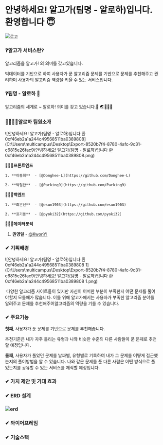 # 안녕하세요! 알고가(팀명 - 알로하)입니다. 환영합니다 😇



![로고](C:\Users\multicampus\Desktop\로고.png)



### ❓알고가 서비스란?  

알고리즘을 알고가! 의 의미를 갖고있습니다.

빅데이터를 기반으로 하여 사용자가 푼 알고리즘 문제를 기반으로 문제를 추천해주고 관리하며 사용자의 알고리즘 역량을 키울 수 있는 서비스입니다. 



### ❓팀명 - 알로하 🌴

알고리즘의 세계로 ~ 알로하! 의미를 갖고 있습니다.🌱 🌏🌴⛺⛵ 



### 👨‍👨‍👧‍👧알로하 팀원소개

![안녕하세요! 알고가(팀명 - 알로하)입니다 환 0cf46eb2a1a244c49568511ba0389808](C:\Users\multicampus\Desktop\Export-8520b7f4-8780-4afc-9c31-c6815e26fac9\안녕하세요! 알고가(팀명 - 알로하)입니다 환 0cf46eb2a1a244c49568511ba0389808.png)

💁🏻‍♂️**프론트엔드**  

    1. **이동희**  - [@Donghee-L](https://github.com/Donghee-L)

    2. **박철완**  - [@Parking9](https://github.com/Parking9)

  💁🏻‍♀️**백엔드**  

    1. **최은선**  - [@esun1903](https://github.com/esun1903)

    2. **표기동**  - [@pyoki32](https://github.com/pyoki32)


  💁🏻‍♂️**데이터분석**  

1. **권영일** - [@KwonYI](https://github.com/KwonYI)

   

### ✔ 기획배경

![안녕하세요! 알고가(팀명 - 알로하)입니다 환 0cf46eb2a1a244c49568511ba0389808 1](C:\Users\multicampus\Desktop\Export-8520b7f4-8780-4afc-9c31-c6815e26fac9\안녕하세요! 알고가(팀명 - 알로하)입니다 환 0cf46eb2a1a244c49568511ba0389808 1.png)

​     다양한 알고리즘 사이트들이 있지만 자신이 어떠한 부분이 부족한지 어떤 문제를 풀어야할지 모를때가 많습니다. 이를 위해 알고가에서는 사용자가 부족한 알고리즘 분야를 알려주고 문제를 추천해주어알고리즘의 역량을 기를 수 있습니다. 



### ✔ 주요기능

**첫째**, 사용자가 푼 문제를 기반으로 문제를 추천해줍니다.

추천기준은 내가 자주 틀리는 유형과 나와 비슷한 수준의 다른 사람들이 푼 문제로 추천할 예정입니다.

**둘째**, 사용자가 풀었던 문제를 날짜별, 유형별로 기록하여 내가 그 문제를 어떻게 접근했는지의 풀이방법을 알 수 있습니다. 나와 같은 문제를 푼 다른 사람은 어떤 방식으로 풀었는지를 공유할 수 있는 서비스를 제작할 예정입니다. 



### **✔ 가치 제안 및 기대 효과**









### ✔ ERD 설계 

### ![erd](C:\Users\multicampus\Desktop\erd.png)

 

### ✔ 와이어프레임



### ✔ 기술스택





